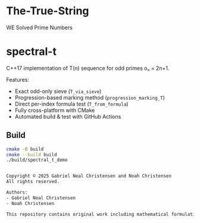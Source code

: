 # The-True-String
WE Solved Prime Numbers
# spectral-t

C++17 implementation of T(n) sequence for odd primes oₙ = 2n+1.

Features:
- Exact odd-only sieve (`T_via_sieve`)
- Progression-based marking method (`progression_marking_T`)
- Direct per-index formula test (`T_from_formula`)
- Fully cross-platform with CMake
- Automated build & test with GitHub Actions

## Build
```bash
cmake -B build
cmake --build build
./build/spectral_t_demo


Copyright © 2025 Gabriel Neal Christensen and Noah Christensen
All rights reserved.

Authors:
- Gabriel Neal Christensen
- Noah Christensen

This repository contains original work including mathematical formulations, proofs, and algorithm implementations created by the above authors.
